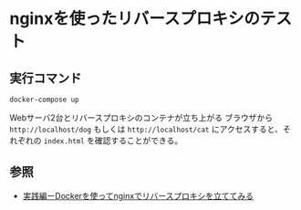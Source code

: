 # nginxを使ったリバースプロキシのテスト

## 実行コマンド
```
docker-compose up
```

Webサーバ2台とリバースプロキシのコンテナが立ち上がる
ブラウザから `http://localhost/dog` もしくは `http://localhost/cat` にアクセスすると、それぞれの `index.html` を確認することができる。


## 参照
- [実践編ーDockerを使ってnginxでリバースプロキシを立ててみる](https://qiita.com/zawawahoge/items/d58ab6b746625e8d4457)